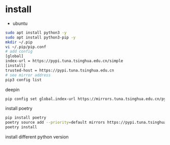 # install

* ubuntu

```sh
sudo apt install python3 -y
sudo apt install python3-pip -y
mkdir ~/.pip
vi ~/.pip/pip.conf
# add config
[global]
index-url = https://pypi.tuna.tsinghua.edu.cn/simple
[install]
trusted-host = https://pypi.tuna.tsinghua.edu.cn
# see mirror address
pip3 config list

```

deepin

```sh
pip config set global.index-url https://mirrors.tuna.tsinghua.edu.cn/pypi/web/simple
```

install poetry
```sh
pip install poetry
poetry source add --priority=default mirrors https://pypi.tuna.tsinghua.edu.cn/simple/
poetry install
```

install different python version

```sh


```